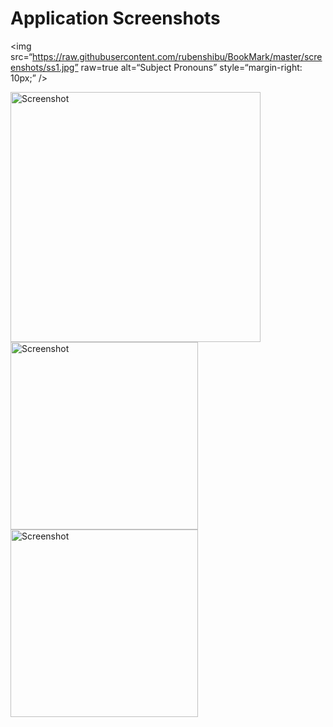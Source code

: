 # Application Screenshots

<p>

<img
src=“https://raw.githubusercontent.com/rubenshibu/BookMark/master/screenshots/ss1.jpg”
raw=true
alt=“Subject Pronouns”
style=“margin-right: 10px;”
/>

<img src="https://raw.githubusercontent.com/rubenshibu/BookMark/master/screenshots/ss1.jpg" width="400" alt="Screenshot">
<img src="https://raw.githubusercontent.com/uitoflutter/BookMark/master/screenshots/ss2.jpg" width="300" alt="Screenshot">
<img src="https://raw.githubusercontent.com/uitoflutter/BookMark/master/screenshots/ss3.jpg" width="300" alt="Screenshot">


</p>

